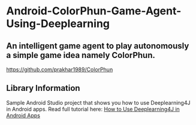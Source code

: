 # Android-ColorPhun-Game-Agent-Using-Deeplearning
## An intelligent game agent to play autonomously a simple game idea namely ColorPhun. 
https://github.com/prakhar1989/ColorPhun

## Library Information
Sample Android Studio project that shows you how to use Deeplearning4J in Android apps.
Read full tutorial here: [How to Use Deeplearning4J in Android Apps](http://progur.com/2017/01/how-to-use-deeplearning4j-on-android.html)


